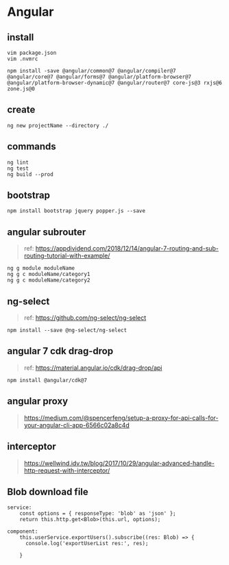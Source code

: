 # Angular

## install
```
vim package.json
vim .nvmrc

npm install -save @angular/common@7 @angular/compiler@7 @angular/core@7 @angular/forms@7 @angular/platform-browser@7 @angular/platform-browser-dynamic@7 @angular/router@7 core-js@3 rxjs@6 zone.js@0
```

## create
```
ng new projectName --directory ./
```

## commands
```
ng lint
ng test
ng build --prod
```
## bootstrap
```
npm install bootstrap jquery popper.js --save
```

## angular subrouter
> ref: https://appdividend.com/2018/12/14/angular-7-routing-and-sub-routing-tutorial-with-example/

```
ng g module moduleName
ng g c moduleName/category1
ng g c moduleName/category2
```

## ng-select
> ref: https://github.com/ng-select/ng-select

```
npm install --save @ng-select/ng-select
```

## angular 7 cdk drag-drop
> ref: https://material.angular.io/cdk/drag-drop/api

```
npm install @angular/cdk@7
```

## angular proxy
> https://medium.com/@spencerfeng/setup-a-proxy-for-api-calls-for-your-angular-cli-app-6566c02a8c4d


## interceptor
> https://wellwind.idv.tw/blog/2017/10/29/angular-advanced-handle-http-request-with-interceptor/


## Blob download file
```
service:
    const options = { responseType: 'blob' as 'json' };
    return this.http.get<Blob>(this.url, options);

component:
    this.userService.exportUsers().subscribe((res: Blob) => {
      console.log('exportUserList res:', res);

    }

```
